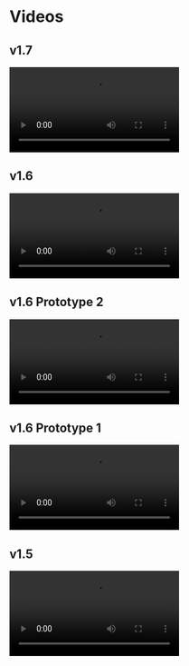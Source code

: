 # Videos

## v1.7

<video controls>
    <source src="https://github.com/GoldDominik893/file-hosting/raw/main/liberatube-videos/liberatube1.7.mp4">
</video>

## v1.6

<video controls>
    <source src="https://github.com/GoldDominik893/file-hosting/raw/main/liberatube-videos/badyt1.6.mp4">
</video>

## v1.6 Prototype 2

<video controls>
    <source src="https://github.com/GoldDominik893/file-hosting/raw/main/liberatube-videos/badyt1.6adprototype2.mp4">
</video>

## v1.6 Prototype 1

<video controls>
    <source src="https://github.com/GoldDominik893/file-hosting/raw/main/liberatube-videos/badyt1.6adprototype.mp4">
</video>

## v1.5

<video controls>
    <source src="https://github.com/GoldDominik893/file-hosting/raw/main/liberatube-videos/badytad.mp4">
</video>
